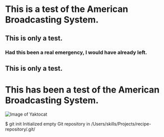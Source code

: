 # This is a test of the American Broadcasting System.
## This is only a test.
### Had this been a real emergency, I would have already left.
## This is only a test.
# This has been a test of the American Broadcasting System.

![Image of Yaktocat](https://octodex.github.com/images/yaktocat.png)

$ git init
Initialized empty Git repository in /Users/skills/Projects/recipe-repository/.git/
